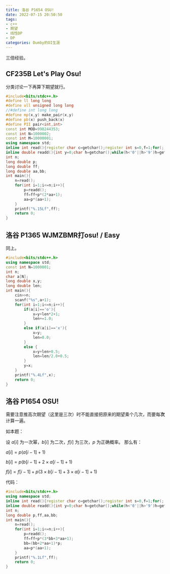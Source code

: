 ```yaml
---
title: 洛谷 P1654 OSU!
date: 2022-07-15 20:50:50
tags:
- c++
- 期望
- 线性DP
- DP
categories: Dumby的OI生涯
---
```


三倍经验。

<!--more-->

## CF235B Let's Play Osu!

分类讨论一下再算下期望就行。

```cpp
#include<bits/stdc++.h>
#define ll long long
#define ull unsigned long long
//#define int long long
#define mp(x,y) make_pair(x,y)
#define pb(x) push_back(x)
#define PII pair<int,int>
const int MOD=998244353;
const int N=1000002;
const int M=10000001;
using namespace std;
inline int read(){register char c=getchar();register int s=0,f=1;for(;!isdigit(c);c=getchar())if(c=='-')f=-1;for(;isdigit(c);c=getchar())s=(s<<3)+(s<<1)+c-'0';return s*f;}
inline double readd(){int y=0;char h=getchar();while(h<'0'||h>'9')h=getchar();while(h>='0'&&h<='9')y=y*10+h-'0',h=getchar();if(h=='.'){h=getchar();double t=0,t2=0.1;while(h>='0'&&h<='9')t=t+t2*(h-'0'),t2/=10,h=getchar();return y+t;}return y;}
int n;
long double p;
long double ff;
long double aa,bb;
int main(){
	n=read();
	for(int i=1;i<=n;i++){
		p=readd();
		ff=ff+p*(2*aa+1);
		aa=p*(aa+1);
	}
	printf("%.15Lf",ff);
	return 0;
}
```

## 洛谷 P1365 WJMZBMR打osu! / Easy

同上。

```cpp
#include<bits/stdc++.h>
using namespace std;
const int N=1000001;
int n;
char a[N];
long double x,y;
long double len;
int main(){
	cin>>n;
	scanf("%s",a+1);
	for(int i=1;i<=n;i++){
		if(a[i]=='o'){
			x=y+len*2+1;
			len+=1.0;
		}
		else if(a[i]=='x'){
			x=y;
			len=0.0;
		}
		else {
			x=y+len+0.5;
			len=len/2.0+0.5;
		}
		y=x;
	}
	printf("%.4Lf",x);
	return 0;
}
```

## 洛谷 P1654 OSU!

需要注意推高次期望（这里是三次）时不能直接把原来的期望乘个几次，而要每**次**计算一遍。

如本题：

设 $a \left [ i \right ]$ 为一次幂，$b \left [ i \right ]$ 为二次，$f \left [ i \right ]$ 为三次，$p$ 为正确概率。
那么有：

$a \left [ i \right ] = p \left (a \left [i-1 \right ]+1 \right )$

$b \left [ i \right ] = p \left ( b \left [i-1 \right ] + 2 \times a \left [i-1 \right ] + 1 \right )$

$f \left [ i \right ] = f \left [i-1 \right ] + p \left (3 \times b \left [i-1 \right ] + 3 \times a \left [i-1 \right ] + 1 \right )$

代码：

```cpp
#include<bits/stdc++.h>
using namespace std;
inline int read(){register char c=getchar();register int s=0,f=1;for(;!isdigit(c);c=getchar())if(c=='-')f=-1;for(;isdigit(c);c=getchar())s=(s<<3)+(s<<1)+c-'0';return s*f;}
inline double readd(){int y=0;char h=getchar();while(h<'0'||h>'9')h=getchar();while(h>='0'&&h<='9')y=y*10+h-'0',h=getchar();if(h=='.'){h=getchar();double t=0,t2=0.1;while(h>='0'&&h<='9')t=t+t2*(h-'0'),t2/=10,h=getchar();return y+t;}return y;}
int n;
long double p,ff,aa,bb;
int main(){
	n=read();
	for(int i=1;i<=n;i++){
		p=readd();
		ff=ff+p*(3*bb+3*aa+1);
		bb=(bb+2*aa+1)*p;
		aa=p*(aa+1);
	}
	printf("%.1Lf",ff);
	return 0;
}
```